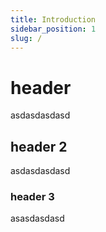 ```yaml
---
title: Introduction
sidebar_position: 1
slug: /
---
```


# header

asdasdasdasd

## header 2

asdasdasdasd

### header 3


asasdasdasd